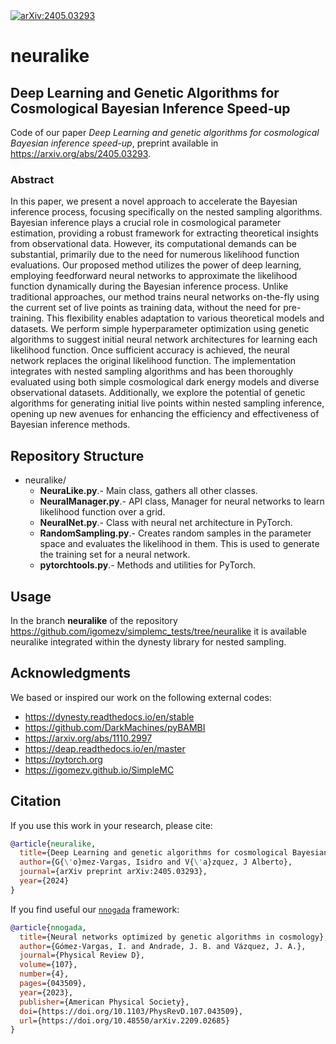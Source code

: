 <a href="https://arxiv.org/abs/2405.03293">
  <img src="https://img.shields.io/badge/arXiv-2405.03293-b31b1b.svg" alt="arXiv:2405.03293">
</a>

# neuralike

## Deep Learning and Genetic Algorithms for Cosmological Bayesian Inference Speed-up

Code of our paper *Deep Learning and genetic algorithms for cosmological Bayesian inference speed-up*, preprint available in https://arxiv.org/abs/2405.03293.

### Abstract

In this paper, we present a novel approach to accelerate the Bayesian inference process, focusing specifically on the nested sampling algorithms. Bayesian inference plays a crucial role in cosmological parameter estimation, providing a robust framework for extracting theoretical insights from observational data. However, its computational demands can be substantial, primarily due to the need for numerous likelihood function evaluations. Our proposed method utilizes the power of deep learning, employing feedforward neural networks to approximate the likelihood function dynamically during the Bayesian inference process. Unlike traditional approaches, our method trains neural networks on-the-fly using the current set of live points as training data, without the need for pre-training. This flexibility enables adaptation to various theoretical models and datasets. We perform simple hyperparameter optimization using genetic algorithms to suggest initial neural network architectures for learning each likelihood function. Once sufficient accuracy is achieved, the neural network replaces the original likelihood function. The implementation integrates with nested sampling algorithms and has been thoroughly evaluated using both simple cosmological dark energy models and diverse observational datasets. Additionally, we explore the potential of genetic algorithms for generating initial live points within nested sampling inference, opening up new avenues for enhancing the efficiency and effectiveness of Bayesian inference methods.

## Repository Structure

- neuralike/
    - **NeuraLike.py**.- Main class, gathers all other classes.
    - **NeuralManager.py**.-  API class, Manager for neural networks to learn likelihood function over a grid.
    - **NeuralNet.py**.- Class with neural net architecture in PyTorch.
    - **RandomSampling.py**.- Creates random samples in the parameter space and evaluates the likelihood in them. This is used to generate the training set for a neural network.
    - **pytorchtools.py**.- Methods and utilities for PyTorch.


## Usage

In the branch **neuralike** of the repository https://github.com/igomezv/simplemc_tests/tree/neuralike it is available neuralike integrated within the dynesty library for nested sampling. 

## Acknowledgments

We based or inspired our work on the following external codes:

- https://dynesty.readthedocs.io/en/stable
- https://github.com/DarkMachines/pyBAMBI
- https://arxiv.org/abs/1110.2997
- https://deap.readthedocs.io/en/master
- https://pytorch.org
- https://igomezv.github.io/SimpleMC

## Citation

If you use this work in your research, please cite:

```bibtex
@article{neuralike,
  title={Deep Learning and genetic algorithms for cosmological Bayesian inference speed-up},
  author={G{\'o}mez-Vargas, Isidro and V{\'a}zquez, J Alberto},
  journal={arXiv preprint arXiv:2405.03293},
  year={2024}
}
```

If you find useful our [`nnogada`](https://github.com/igomezv/Nnogada) framework:

```bibtex
@article{nnogada,
  title={Neural networks optimized by genetic algorithms in cosmology},
  author={Gómez-Vargas, I. and Andrade, J. B. and Vázquez, J. A.},
  journal={Physical Review D},
  volume={107},
  number={4},
  pages={043509},
  year={2023},
  publisher={American Physical Society},
  doi={https://doi.org/10.1103/PhysRevD.107.043509},
  url={https://doi.org/10.48550/arXiv.2209.02685}
}
```
